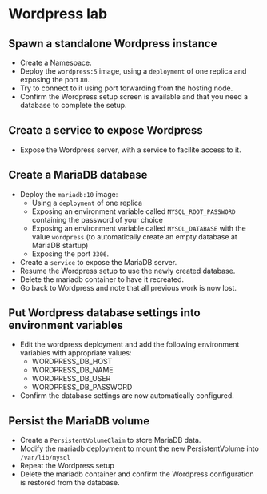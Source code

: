 # Wordpress lab

## Spawn a standalone Wordpress instance

* Create a Namespace.
* Deploy the `wordpress:5` image, using a `deployment` of one replica and exposing the port `80`.
* Try to connect to it using port forwarding from the hosting node.
* Confirm the Wordpress setup screen is available and that you need a database to complete the setup.

## Create a service to expose Wordpress

* Expose the Wordpress server, with a service to facilite access to it.

## Create a MariaDB database

* Deploy the `mariadb:10` image: 
  * Using a `deployment` of one replica
  * Exposing an environment variable called `MYSQL_ROOT_PASSWORD` containing the password of your choice
  * Exposing an environment variable called `MYSQL_DATABASE` with the value `wordpress` (to automatically create an empty database at MariaDB startup)
  * Exposing the port `3306`.
* Create a `service` to expose the MariaDB server.
* Resume the Wordpress setup to use the newly created database.
* Delete the mariadb container to have it recreated.
* Go back to Wordpress and note that all previous work is now lost.

## Put Wordpress database settings into environment variables

* Edit the wordpress deployment and add the following environment variables with appropriate values:
  * WORDPRESS_DB_HOST
  * WORDPRESS_DB_NAME
  * WORDPRESS_DB_USER
  * WORDPRESS_DB_PASSWORD
* Confirm the database settings are now automatically configured.

## Persist the MariaDB volume

* Create a `PersistentVolumeClaim` to store MariaDB data.
* Modify the mariadb deployment to mount the new PersistentVolume into `/var/lib/mysql`
* Repeat the Wordpress setup
* Delete the mariadb container and confirm the Wordpress configuration is restored from the database.
